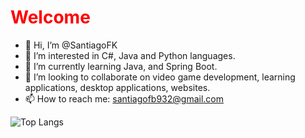 <h1 style="color: red;">Welcome</h1>

- 👋 Hi, I’m @SantiagoFK
- 👀 I’m interested in C#, Java and Python languages.
- 🌱 I’m currently learning Java, and Spring Boot.
- 💞️ I’m looking to collaborate on video game development, learning applications, desktop applications, websites.
- 📫 How to reach me: santiagofb932@gmail.com

<!---
SantiagoFK/SantiagoFK is a ✨ special ✨ repository because its `README.md` (this file) appears on your GitHub profile.
You can click the Preview link to take a look at your changes.
--->

![Top Langs](https://github-readme-stats.vercel.app/api/top-langs/?username=SantiagoFK&hide_progress=false&theme=tokyonight)



